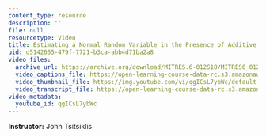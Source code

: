 ```yaml
---
content_type: resource
description: ''
file: null
resourcetype: Video
title: Estimating a Normal Random Variable in the Presence of Additive Noise
uid: d5142655-479f-7721-b3ca-abb4d71ba2a8
video_files:
  archive_url: https://archive.org/download/MITRES.6-012S18/MITRES6_012S18_L15-03_300k.mp4
  video_captions_file: https://open-learning-course-data-rc.s3.amazonaws.com/res-6-012-introduction-to-probability-spring-2018/b6079fc40a9c595a89c7b9820e824b68_qgICsL7ybWc.vtt
  video_thumbnail_file: https://img.youtube.com/vi/qgICsL7ybWc/default.jpg
  video_transcript_file: https://open-learning-course-data-rc.s3.amazonaws.com/res-6-012-introduction-to-probability-spring-2018/d236fd5cd1b913c3d456106ad772e670_qgICsL7ybWc.pdf
video_metadata:
  youtube_id: qgICsL7ybWc
---
```


**Instructor:** John Tsitsiklis